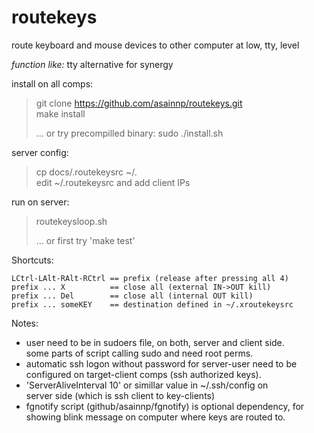 # routekeys
route keyboard and mouse devices to other computer 
at low, tty, level

*function like:* tty alternative for synergy

install on all comps:  
> git clone https://github.com/asainnp/routekeys.git  
> make install  
>  
> ... or try precompilled binary:  sudo ./install.sh

server config:  
> cp docs/.routekeysrc ~/.  
> edit ~/.routekeysrc and add client IPs  

run on server:  
> routekeysloop.sh  
> 
> ... or first try 'make test'

Shortcuts:  
```
LCtrl-LAlt-RAlt-RCtrl == prefix (release after pressing all 4)  
prefix ... X          == close all (external IN->OUT kill) 
prefix ... Del        == close all (internal OUT kill) 
prefix ... someKEY    == destination defined in ~/.xroutekeysrc
```

Notes:  
* user need to be in sudoers file, on both, server and client side.  
  some parts of script calling sudo and need root perms.  
* automatic ssh logon without password for server-user need to be  
  configured on target-client comps (ssh authorized keys).  
* 'ServerAliveInterval 10' or simillar value in ~/.ssh/config on  
  server side (which is ssh client to key-clients)
* fgnotify script (github/asainnp/fgnotify) is optional dependency,
  for showing blink message on computer where keys are routed to.
